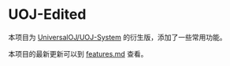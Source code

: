 # UOJ-Edited

本项目为 [UniversalOJ/UOJ-System](https://github.com/UniversalOJ/UOJ-System) 的衍生版，添加了一些常用功能。

本项目的最新更新可以到 [features.md](https://github.com/billchenchina/UOJ-Edited/blob/master/features.md) 查看。
